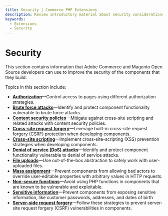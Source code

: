 ```yaml
---
title: Security | Commerce PHP Extensions
description: Review introductory material about security considerations for Adobe Commerce and Magento Open Source component development.
keywords:
  - Extensions
  - Security
---
```


# Security

This section contains information that Adobe Commerce and Magento Open Source developers can use to improve the security of the components that they build.

Topics in this section include:

-  [**Authorization**](authorization.md)—Control access to pages using different authorization strategies.
-  [**Brute force attacks**](brute-force.md)—Identify and protect component functionality vulnerable to brute force attacks.
-  [**Content security policies**](content-security-policies.md)—Mitigate against cross-site scripting and related attacks with content security policies.
-  [**Cross-site request forgery**](cross-site-request-forgery.md)—Leverage built-in cross-site request forgery (CSRF) protection when developing components.
-  [**Cross-site scripting**](cross-site-scripting.md)—Implement cross-site-scripting (XSS) prevention strategies when developing components.
-  [**Denial of service (DoS) attacks**](denial-of-service-attacks.md)—Identify and protect component functionality vulnerable to denial of service attacks.
-  [**File uploads**](file-uploads.md)—Use out-of-the-box abstraction to safely work with user-uploaded files.
-  [**Mass assignment**](mass-assignment.md)—Prevent components from allowing bad actors to override user-editable properties with arbitrary values in HTTP requests.
-  [**Non-secure functions**](non-secure-functions.md)—Avoid using PHP functions in components that are known to be vulnerable and exploitable.
-  [**Sensitive information**](sensitive-information.md)—Prevent components from exposing sensitive information, like customer passwords, addresses, and dates of birth
-  [**Server-side request forgery**](server-side-request-forgery.md)—Follow these strategies to prevent server-site request forgery (CSRF) vulnerabilities in components.
